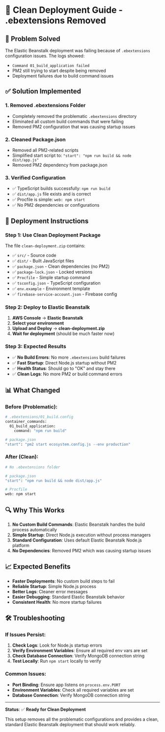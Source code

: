 # 🧹 Clean Deployment Guide - .ebextensions Removed

## 🎯 **Problem Solved**

The Elastic Beanstalk deployment was failing because of `.ebextensions` configuration issues. The logs showed:
- `Command 01_build_application failed`
- PM2 still trying to start despite being removed
- Deployment failures due to build command issues

## ✅ **Solution Implemented**

### **1. Removed .ebextensions Folder**
- Completely removed the problematic `.ebextensions` directory
- Eliminated all custom build commands that were failing
- Removed PM2 configuration that was causing startup issues

### **2. Cleaned Package.json**
- Removed all PM2-related scripts
- Simplified start script to: `"start": "npm run build && node dist/app.js"`
- Removed PM2 dependency from package.json

### **3. Verified Configuration**
- ✅ TypeScript builds successfully: `npm run build`
- ✅ `dist/app.js` file exists and is correct
- ✅ Procfile is simple: `web: npm start`
- ✅ No PM2 dependencies or configurations

## 🚀 **Deployment Instructions**

### **Step 1: Use Clean Deployment Package**
The file `clean-deployment.zip` contains:
- ✅ `src/` - Source code
- ✅ `dist/` - Built JavaScript files
- ✅ `package.json` - Clean dependencies (no PM2)
- ✅ `package-lock.json` - Locked versions
- ✅ `Procfile` - Simple startup command
- ✅ `tsconfig.json` - TypeScript configuration
- ✅ `env.example` - Environment template
- ✅ `firebase-service-account.json` - Firebase config

### **Step 2: Deploy to Elastic Beanstalk**
1. **AWS Console** → **Elastic Beanstalk**
2. **Select your environment**
3. **Upload and Deploy** → **clean-deployment.zip**
4. **Wait for deployment** (should be much faster now)

### **Step 3: Expected Results**
- ✅ **No Build Errors**: No more `.ebextensions` build failures
- ✅ **Fast Startup**: Direct Node.js startup without PM2
- ✅ **Health Status**: Should go to "OK" and stay there
- ✅ **Clean Logs**: No more PM2 or build command errors

## 📊 **What Changed**

### **Before (Problematic):**
```bash
# .ebextensions/01_build.config
container_commands:
  01_build_application:
    command: "npm run build"

# package.json
"start": "pm2 start ecosystem.config.js --env production"
```

### **After (Clean):**
```bash
# No .ebextensions folder

# package.json
"start": "npm run build && node dist/app.js"

# Procfile
web: npm start
```

## 🔍 **Why This Works**

1. **No Custom Build Commands**: Elastic Beanstalk handles the build process automatically
2. **Simple Startup**: Direct Node.js execution without process managers
3. **Standard Configuration**: Uses default Elastic Beanstalk Node.js platform
4. **No Dependencies**: Removed PM2 which was causing startup issues

## 📈 **Expected Benefits**

- **Faster Deployments**: No custom build steps to fail
- **Reliable Startup**: Simple Node.js process
- **Better Logs**: Cleaner error messages
- **Easier Debugging**: Standard Elastic Beanstalk behavior
- **Consistent Health**: No more startup failures

## 🛠️ **Troubleshooting**

### **If Issues Persist:**
1. **Check Logs**: Look for Node.js startup errors
2. **Verify Environment Variables**: Ensure all required env vars are set
3. **Check Database Connection**: Verify MongoDB connection string
4. **Test Locally**: Run `npm start` locally to verify

### **Common Issues:**
- **Port Binding**: Ensure app listens on `process.env.PORT`
- **Environment Variables**: Check all required variables are set
- **Database Connection**: Verify MongoDB connection string

---

**Status**: ✅ **Ready for Clean Deployment**

This setup removes all the problematic configurations and provides a clean, standard Elastic Beanstalk deployment that should work reliably.
